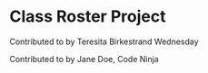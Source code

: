 # Class Roster Project
Contributed to by Teresita Birkestrand
Wednesday

Contributed to by Jane Doe, Code Ninja
